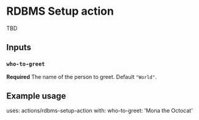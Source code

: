 # RDBMS Setup action

TBD

## Inputs

### `who-to-greet`

**Required** The name of the person to greet. Default `"World"`.

## Example usage

uses: actions/rdbms-setup-action
with:
  who-to-greet: 'Mona the Octocat'